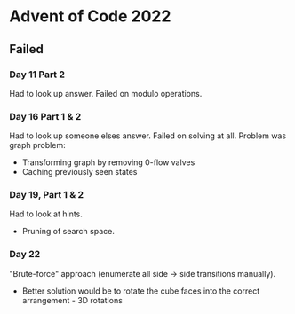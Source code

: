 # Advent of Code 2022

## Failed

### Day 11 Part 2

Had to look up answer. Failed on modulo operations.

### Day 16 Part 1 & 2

Had to look up someone elses answer. Failed on solving at all.
Problem was graph problem:

-   Transforming graph by removing 0-flow valves
-   Caching previously seen states

### Day 19, Part 1 & 2

Had to look at hints.

-   Pruning of search space.

### Day 22

"Brute-force" approach (enumerate all side -> side transitions manually).

-   Better solution would be to rotate the cube faces into the correct arrangement - 3D rotations
